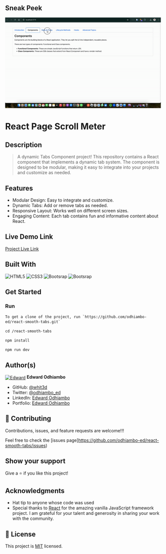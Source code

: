 ## Sneak Peek

![Preview](tabs.gif)

# React Page Scroll Meter

## Description

> A dynamic Tabs Component project! This repository contains a React component that implements a dynamic tab system. The component is designed to be modular, making it easy to integrate into your projects and customize as needed.


## Features

- Modular Design: Easy to integrate and customize.
- Dynamic Tabs: Add or remove tabs as needed.
- Responsive Layout: Works well on different screen sizes.
- Engaging Content: Each tab contains fun and informative content about React.


## Live Demo Link

[Project Live Link](https://react-page-scroll-meter.vercel.app)

## Built With

![HTML5](https://icongr.am/devicon/html5-original.svg?size=80&color=currentColor)
![CSS3](https://icongr.am/devicon/css3-original.svg?size=80&color=currentColor)
![Bootsrap](https://icongr.am/devicon/bootstrap-plain.svg?size=80&color=3908e7)
![Bootsrap](https://icongr.am/devicon/javascript-plain.svg?size=80&color=3908e7)

## Get Started

### Run

```
To get a clone of the project, run `https://github.com/odhiambo-ed/react-smooth-tabs.git`
```

```
cd /react-smooth-tabs
```

```
npm install
```

```
npm run dev
```



## Author(s)

  <a href="https://github.com/odhiambo-ed" target="blank"><img align="center"
        src="https://github.com/white3d/GitHub-User-Content/blob/main/Passport_Ed-M.png"
        alt="Edward" height="80" width="80"/></a>   **Edward Odhiambo**

- GitHub: [@whit3d](https://github.com/odhiambo-ed)
- Twitter: [@odhiambo_ed](https://twitter.com/odhiambo_ed)
- LinkedIn: [Edward Odhiambo](https://www.linkedin.com/in/edward-odhiambo/)
- Portfolio: [Edward Odhiambo](https://edwardodhiambo.com/)

## 🤝 Contributing

Contributions, issues, and feature requests are welcome!!!

Feel free to check the [issues page]https://github.com/odhiambo-ed/react-smooth-tabs/issues)

## Show your support

Give a ⭐️ if you like this project!

## Acknowledgments

- Hat tip to anyone whose code was used
- Special thanks to [React](https://react.dev/) for the amazing vanilla JavaScript framework project. I am grateful for your talent and generosity in sharing your work with the community.

## 📝 License

This project is [MIT](https://github.com/white3d/GitHub-User-Content/blob/main/LICENSE) licensed.

